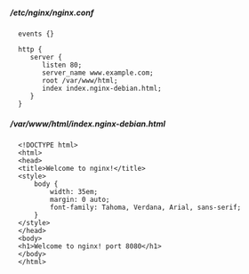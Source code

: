 
##### /etc/nginx/nginx.conf

      events {}

      http {
         server {
            listen 80;
            server_name www.example.com;
            root /var/www/html;
            index index.nginx-debian.html;
         }
      }

##### /var/www/html/index.nginx-debian.html

      <!DOCTYPE html>
      <html>
      <head>
      <title>Welcome to nginx!</title>
      <style>
          body {
              width: 35em;
              margin: 0 auto;
              font-family: Tahoma, Verdana, Arial, sans-serif;
          }
      </style>
      </head>
      <body>
      <h1>Welcome to nginx! port 8080</h1>
      </body>
      </html>
